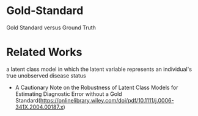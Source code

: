 # Gold-Standard
Gold Standard versus Ground Truth
# Related Works
a latent class model in which the latent variable represents an individual's true unobserved disease status 
* A Cautionary Note on the Robustness of Latent Class Models for Estimating Diagnostic Error without a Gold Standard(https://onlinelibrary.wiley.com/doi/pdf/10.1111/j.0006-341X.2004.00187.x)
